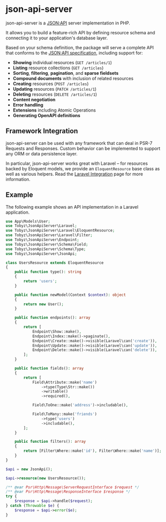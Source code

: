 # json-api-server

json-api-server is a [JSON:API](http://jsonapi.org) server implementation in
PHP.

It allows you to build a feature-rich API by defining resource schema and
connecting it to your application's database layer.

Based on your schema definition, the package will serve a complete API that
conforms to the [JSON:API specification](https://jsonapi.org/format/), including
support for:

-   **Showing** individual resources (`GET /articles/1`)
-   **Listing** resource collections (`GET /articles`)
-   **Sorting**, **filtering**, **pagination**, and **sparse fieldsets**
-   **Compound documents** with inclusion of related resources
-   **Creating** resources (`POST /articles`)
-   **Updating** resources (`PATCH /articles/1`)
-   **Deleting** resources (`DELETE /articles/1`)
-   **Content negotiation**
-   **Error handling**
-   **Extensions** including Atomic Operations
-   **Generating OpenAPI definitions**

## Framework Integration

json-api-server can be used with any framework that can deal in PSR-7 Requests
and Responses. Custom behavior can be implemented to support any ORM or data
persistence layer.

In particular, json-api-server works great with Laravel – for resources backed
by Eloquent models, we provide an `EloquentResource` base class as well as
various helpers. Read the [Laravel Integration](laravel.md) page for more
information.

## Example

The following example shows an API implementation in a Laravel application.

```php
use App\Models\User;
use Tobyz\JsonApiServer\Laravel;
use Tobyz\JsonApiServer\Laravel\EloquentResource;
use Tobyz\JsonApiServer\Laravel\Filter;
use Tobyz\JsonApiServer\Endpoint;
use Tobyz\JsonApiServer\Schema\Field;
use Tobyz\JsonApiServer\Schema\Type;
use Tobyz\JsonApiServer\JsonApi;

class UsersResource extends EloquentResource
{
    public function type(): string
    {
        return 'users';
    }

    public function newModel(Context $context): object
    {
        return new User();
    }

    public function endpoints(): array
    {
        return [
            Endpoint\Show::make(),
            Endpoint\Index::make()->paginate(),
            Endpoint\Create::make()->visible(Laravel\can('create')),
            Endpoint\Update::make()->visible(Laravel\can('update')),
            Endpoint\Delete::make()->visible(Laravel\can('delete')),
        ];
    }

    public function fields(): array
    {
        return [
            Field\Attribute::make('name')
                ->type(Type\Str::make())
                ->writable()
                ->required(),

            Field\ToOne::make('address')->includable(),

            Field\ToMany::make('friends')
                ->type('users')
                ->includable(),
        ];
    }

    public function filters(): array
    {
        return [Filter\Where::make('id'), Filter\Where::make('name')];
    }
}

$api = new JsonApi();

$api->resource(new UsersResource());

/** @var Psr\Http\Message\ServerRequestInterface $request */
/** @var Psr\Http\Message\ResponseInterface $response */
try {
    $response = $api->handle($request);
} catch (Throwable $e) {
    $response = $api->error($e);
}
```
